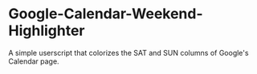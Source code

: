 # Google-Calendar-Weekend-Highlighter
A simple userscript that colorizes the SAT and SUN columns of Google's Calendar page.
